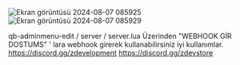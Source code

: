 ![Ekran görüntüsü 2024-08-07 085925](https://github.com/user-attachments/assets/315497e7-1093-4f8f-9c4e-effd8a8ba580)![Ekran görüntüsü 2024-08-07 085929](https://github.com/user-attachments/assets/54714ddf-7386-4786-9d41-1d5ea4a2b20b)



qb-adminmenu-edit / server / server.lua Üzerinden "WEBHOOK GİR DOSTUMS" ' lara webhook girerek kullanabilirsiniz iyi kullanımlar.
https://discord.gg/zdevelopment 
https://discord.gg/zdevstore

